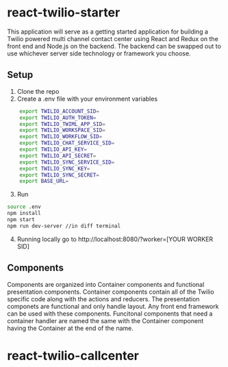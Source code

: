 # react-twilio-starter
This application will serve as a getting started application for building a Twilio powered multi channel contact center using React and Redux on the front end and Node.js on the backend.  The backend can be swapped out to use whichever server side technology or framework you choose.

## Setup
1. Clone the repo
2. Create a .env file with your environment variables
```sh
    export TWILIO_ACCOUNT_SID=
    export TWILIO_AUTH_TOKEN=
    export TWILIO_TWIML_APP_SID=
    export TWILIO_WORKSPACE_SID=
    export TWILIO_WORKFLOW_SID=
    export TWILIO_CHAT_SERVICE_SID=
    export TWILIO_API_KEY=
    export TWILIO_API_SECRET=
    export TWILIO_SYNC_SERVICE_SID=
    export TWILIO_SYNC_KEY=
    export TWILIO_SYNC_SECRET=
    export BASE_URL=
```
3. Run
```sh
source .env
npm install
npm start
npm run dev-server //in diff terminal
```
4. Running locally go to http://localhost:8080/?worker=[YOUR WORKER SID]

## Components
Components are organized into Container components and functional presentation components.  Container components contain all of the Twilio specific code along with the actions and reducers.  The presentation componets are functional and only handle layout.  Any front end framework can be used with these components.  Funcitonal components that need a container handler are named the same with the Container component having the Container at the end of the name.
# react-twilio-callcenter
